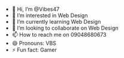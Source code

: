 - 👋 Hi, I’m @Vibes47
- 👀 I’m interested in Web Design
- 🌱 I’m currently learning Web Design
- 💞️ I’m looking to collaborate on Web Design
- 📫 How to reach me on 09048680673
- 😄 Pronouns: VBS
- ⚡ Fun fact: Gamer

<!---
Vibes47/Vibes47 is a ✨ special ✨ repository because its `README.md` (this file) appears on your GitHub profile.
You can click the Preview link to take a look at your changes.
--->
